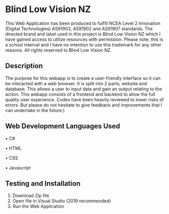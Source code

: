 # Blind Low Vision NZ
This Web Application has been produced to fulfill NCEA Level 2 Innovation (Digital Technologies) AS91903, AS91902 and AS91907 standards. The directed brand and label used in this project is Blind Low Vision NZ which I have gained access to utilize resources with permission. Please note, this is a school internal and I have no intention to use this trademark for any other reasons. All rights reserved to Blind Low Vision NZ.
## Description
The purpose for this webapp is to create a user-friendly interface so it can be interacted with a web browser. It is split into 2 parts; website and database. This allows a user to input data and gain an output relating to the action. This webapp consists of a frontend and backend to allow the full quality user experience. Codes have been heavily reviewed to lower risks of errors. But please do not hesitate to give feedback and improvements that I can undertake in the future:)
## Web Development Languages Used
• C#

• HTML

• CSS

• Javascript

## Testing and Installation
1. Download Zip file
2. Open file in Visual Studio (2019 recommended)
3. Run the Web Application
